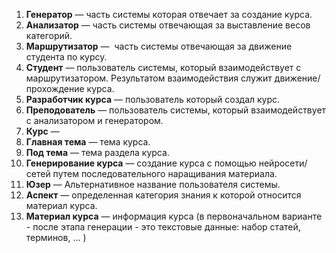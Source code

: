 1. **Генератор** — часть системы которая отвечает за создание курса.
2. **Анализатор** — часть системы отвечающая за выставление весов категорий.
3. **Маршрутизатор** —  часть системы отвечающая за движение студента по курсу. 
4. **Студент** — пользователь системы, который взаимодействует с маршрутизатором. Результатом взаимодействия служит движение/прохождение курса. 
5. **Разработчик курса** — пользователь который создал курс.
6. **Преподователь** — пользователь системы, который взаимодействует с анализатором и генератором.
7. **Курс** — 
8. **Главная тема** — тема курса. 
9. **Под тема** — тема раздела курса. 
10. **Генерирование курса** — создание курса с помощью нейросети/сетей путем последовательного наращивания материала. 
11. **Юзер** — Альтернативное название пользователя системы.
12. **Аспект** — определенная категория знания к которой относится материал курса.
13. **Материал курса** — информация курса (в первоначальном варианте - после этапа генерации - это текстовые данные: набор статей, терминов, ... )